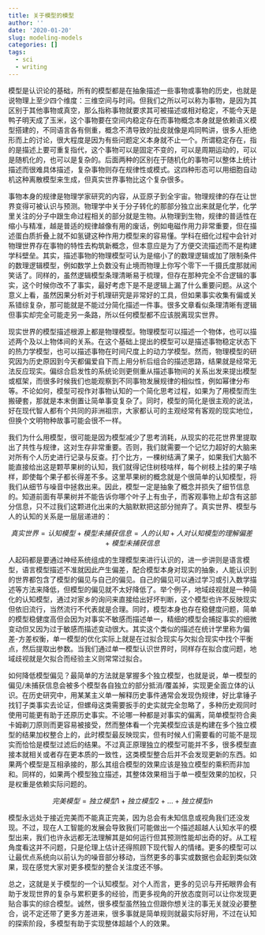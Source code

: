 ```yaml
---
title: 关于模型的模型
author: ''
date: '2020-01-20'
slug: modeling-models
categories: []
tags:
  - sci
  - writing
---
```


模型是认识论的基础，所有的模型都是在抽象描述一些事物或事物的历史，也就是说物理上至少四个维度：三维空间与时间。但我们之所以可以称为事物，是因为其区别于其他事物或真空，那么指称事物就要求其可被描述或相对稳定，不能今天是鸭子明天成了玉米，这个事物要在空间内稳定存在而事物概念本身就是依赖语义模型搭建的，不同语言各有侧重，概念不清导致的扯皮就像是鸡同鸭讲，很多人拒绝形而上的讨论，很大程度是因为有些问题定义本身就不止一个。所谓稳定存在，指的是描述上要可重复指代，这个事物可以是固定不变的，可以是周期运动的，可以是随机化的，也可以是复杂的。后面两种的区别在于随机化的事物可以整体上统计描述而很难具体描述，复杂事物则存在规律性或模式。这四种形态可以用细胞自动机这种离散模型来生成，但真实世界事物比这个复杂很多。

事物本身的规律是物理学家研究的内容，从亚原子到全宇宙。物理规律的存在让世界变得可被认识与预测。物理学中关于分子转化的那部分独立出来就是化学，化学里关注的分子中跟生命过程相关的部分就是生物。从物理到生物，规律的普适性在缩小与精准，越是普适的规律越像有用的废话，例如电磁作用力非常重要，但在描述蛋白质折叠上就不如氢键这种作用力模型来的容易懂。学科在细化过程中会针对物理世界存在事物的特性去构筑新概念，但本意应是为了方便交流描述而不是构建学科壁垒。其实，描述事物的物理模型可认为是缩小了的数理逻辑或加了限制条件的数理逻辑模型，例如数学上负数没有止境而物理上你写个零下一千摄氏度那就闹笑话了。同样的，虽然逻辑模型条理清晰易于梳理，但存在那种完全不合逻辑的事实，这个时候你改不了事实，最好考虑下是不是逻辑上漏了什么重要问题。从这个意义上看，虽然因果分析对于机理研究是非常好的工具，但如果事实收集有偏或关系错综复杂，那可能就是不能过分简化描述一件事。很多文章看似条理清晰有逻辑但事实却完全可能走另一条路，所以任何模型都不应该脱离现实世界。

现实世界的模型描述根源上都是物理模型。物理模型可以描述一个物体，也可以描述两个及以上物体间的关系。在这个基础上提出的模型可以是描述事物稳定状态下的热力学模型，也可以描述事物在时间尺度上的动力学模型。然而，物理模型的研究因为历史原因到今天都偏爱自下而上用分析后组合的描述思路，结果就是经常无法反应现实。偏综合启发性的系统论则更侧重从描述事物间的关系出发来提出模型或框架，而很多时候我们也能观察到不同事物发展规律的相似性，例如幂律分布等。不论如何，模型可视作对事物认知的一个简化思考过程，如果为了用模型而生搬硬套，那就是本末倒置让简单事变复杂了。同时，模型的简化是很主观的说法，好在现代智人都有个共同的非洲祖宗，大家都认可的主观经常有客观的现实地位，但换个文明物种故事可能会很不一样。

我们为什么用模型，很可能是因为模型减少了思考消耗，从现实的花花世界里提取出了共性与规律，这对生存非常重要。否则，我们就需要一个记忆力超好的大脑来对所有个人历史进行记录与反查。打个比方，一棵树结满了果子，如果我们大脑不能直接给出这是颗苹果树的认知，我们就得记住树枝啥样，每个树枝上挂的果子啥样，即使每个果子都长得差不多。这里苹果树的概念就是个很简单的认知模型，将我们从细节与噪音中拯救出来。因此，模型一定是抽象了概念并损失了细节信息的。知道前面有苹果树并不能告诉你哪个叶子上有虫子，而客观事物上却含有这部分信息，只不过我们这颗进化出来的大脑默默把这部分抛弃了。真实世界、模型与人的认知的关系是一层层递进的：

$$真实世界 = 认知模型+模型未捕获信息 = 人的认知+人对认知模型的理解偏差+模型未捕获信息$$

人起码都是要通过神经系统组成的生理模型来进行认识的，进一步讲则是语言模型，语言模型描述不准就因此产生偏差，配合模型本身对现实的抽象，人能认识到的世界都包含了模型的偏见与自己的偏见。自己的偏见可以通过学习或引入数学描述等方法来降低，但模型的偏见就不太好降低了。举个例子，地域歧视就是一种简化的认知模型，通过对家乡的询问来直接给出好坏判断，这个模型也许不反映现实但依旧流行，当然流行不代表就是合理。同时，模型本身也存在稳健度问题，简单的模型稳健度高但会因为对事实不敏感而描述单一，精细的模型会捕捉事实的细微变动但又因为过于敏感而描述变动很大。其实这个类似的描述在统计学里称为偏差-方差权衡，单一模型的优化实际上就是在过拟合现实与欠拟合现实中找个平衡点，然后提取出参数。当我们通过单一模型认识世界时，同样存在拟合度问题，地域歧视就是欠拟合而经验主义则常常过拟合。

如何降低模型偏见？最简单的方法就是掌握多个独立模型，也就是说，单一模型的偏见/未捕获信息会被多个模型各自独立的部分抵消/覆盖掉，实现更全面立体的认识。在历史研究中，用某某主义单一解释历史事件通常会发现伪规律，好比拿锤子找钉子类事实去论证，但螺母这类需要扳手的史实就完全忽略了，多种历史观同时使用可能更有助于还原历史事实。不论哪一种都是对事实的偏离，简单模型符合奥卡姆剃刀原则而更容易被接受，然而整体看一个完美模型应该是构建在多个独立模型的结果加权整合上的，此时模型最反映现实，但有时候人们需要看的可能不是现实而恰恰是模型过滤后的结果。不过真正原理独立的模型可能并不多，很多模型直接本就相关或者存在更本质的一致性，这类模型整合后并不会发现更新的东西。如果两个模型是互相承接的，那么其组合模型的效果应该是独立模型的乘积而非加和。同样的，如果两个模型独立描述，其整体效果相当于单一模型效果的加权，只是权重是依赖实际问题的。

$$完美模型 = 独立模型1 + 独立模型2 + ... +独立模型n$$

模型永远处于接近完美而不能真正完美，因为总会有未知信息或视角我们还没发现。不过，现在人工智能的发展会导致我们可能做出一个描述超越人认知水平的模型出来，我们也许永远都无法理解其是如何运行但其预测性能却出奇的好。从工程角度看这并不问题，只是伦理上估计还得照顾下现代智人的情绪。更多的模型可以让最优点系统向以前认为的噪音部分移动，当然更多的事实或数据也会起到类似效果，现在感觉大家对更多模型的整合关注度还不够。

总之，这就是关于模型的一个认知模型。对个人而言，更多的见识与开拓眼界会有助于发现世界的复杂与累积更多的经验，而更多视角的开放态度则可以让你发现更贴合事实的综合模型。诚然，很多模型虽然独立但跟你想关注的事无关就没必要整合，说不定还带了更多方差进来，很多事就是简单规则就最实际好用，不过在认知的探索阶段，多模型有助于实现整体超越个人的效果。

